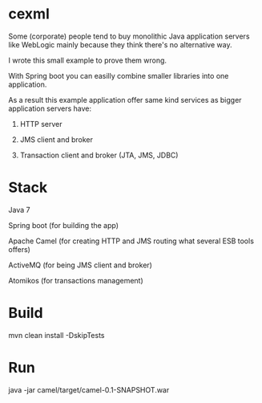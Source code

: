 # cexml

Some (corporate) people tend to buy monolithic Java application servers like WebLogic mainly because they think there's no alternative way. 

I wrote this small example to prove them wrong.

With Spring boot you can easilly combine smaller libraries into one application.

As a result this example application offer same kind services as bigger application servers have:

1) HTTP server

2) JMS client and broker

3) Transaction client and broker (JTA, JMS, JDBC)

# Stack
Java 7

Spring boot (for building the app)

Apache Camel (for creating HTTP and JMS routing what several ESB tools offers)

ActiveMQ (for being JMS client and broker)

Atomikos (for transactions management)

# Build
mvn clean install -DskipTests

# Run
java -jar camel/target/camel-0.1-SNAPSHOT.war
